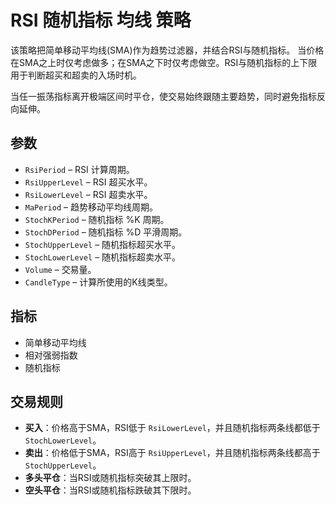 # RSI 随机指标 均线 策略

该策略把简单移动平均线(SMA)作为趋势过滤器，并结合RSI与随机指标。
当价格在SMA之上时仅考虑做多；在SMA之下时仅考虑做空。RSI与随机指标的上下限
用于判断超买和超卖的入场时机。

当任一振荡指标离开极端区间时平仓，使交易始终跟随主要趋势，同时避免指标反向延伸。

## 参数
- `RsiPeriod` – RSI 计算周期。
- `RsiUpperLevel` – RSI 超买水平。
- `RsiLowerLevel` – RSI 超卖水平。
- `MaPeriod` – 趋势移动平均线周期。
- `StochKPeriod` – 随机指标 %K 周期。
- `StochDPeriod` – 随机指标 %D 平滑周期。
- `StochUpperLevel` – 随机指标超买水平。
- `StochLowerLevel` – 随机指标超卖水平。
- `Volume` – 交易量。
- `CandleType` – 计算所使用的K线类型。

## 指标
- 简单移动平均线
- 相对强弱指数
- 随机指标

## 交易规则
- **买入**：价格高于SMA，RSI低于 `RsiLowerLevel`，并且随机指标两条线都低于 `StochLowerLevel`。
- **卖出**：价格低于SMA，RSI高于 `RsiUpperLevel`，并且随机指标两条线都高于 `StochUpperLevel`。
- **多头平仓**：当RSI或随机指标突破其上限时。
- **空头平仓**：当RSI或随机指标跌破其下限时。

